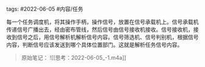 

tags: #2022-06-05 #内容/任务 

每一个任务调度机，将其操作手柄，操作信号，放置在信号承载机上。信号承载机传递信号广播出去，经由密布管线，然后信号由信号接收机接收。信号接收机，接收到信号之后，用信号解析机解析信号内容。信号筛选机、信号判别机，根据信号内容，判断信号应该发送到哪个具体位置部门。这就是解析任务信号内容。

> 原始笔记：
![[思考：2022-06-05_-1.m4a]]